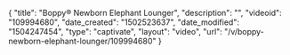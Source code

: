 {
    "title": "Boppy&reg; Newborn Elephant Lounger",
    "description": "",
    "videoid": "109994680",
    "date_created": "1502523637",
    "date_modified": "1504247454",
    "type": "captivate",
    "layout": "video",
    "url": "\/v\/boppy-newborn-elephant-lounger\/109994680"
}